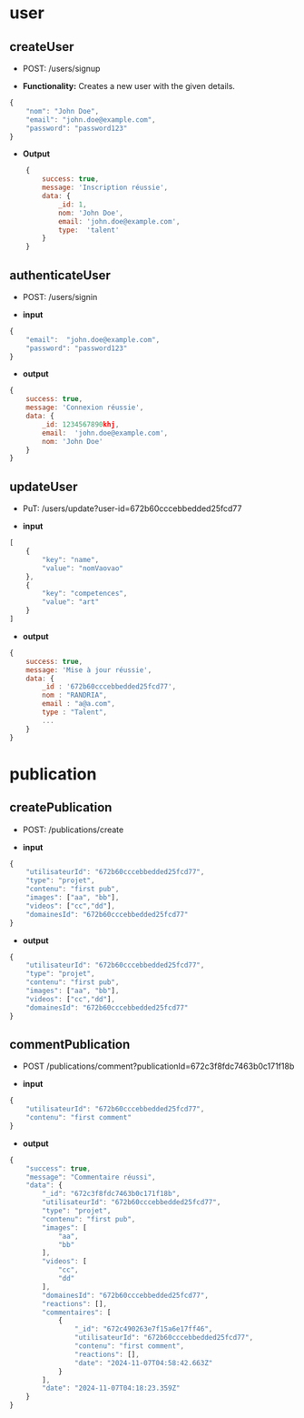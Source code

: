 # user
## createUser

- POST: /users/signup

-  **Functionality:** Creates a new user with the given details.
``` js
{
    "nom": "John Doe",
    "email": "john.doe@example.com",
    "password": "password123"
}
```

- **Output**

``` js
    {
        success: true,
        message: 'Inscription réussie',
        data: {
            _id: 1,
            nom: 'John Doe',
            email: 'john.doe@example.com',
            type:  'talent'
        }
    }
```

## authenticateUser

- POST: /users/signin

- **input**

``` js
{
    "email":  "john.doe@example.com",
    "password": "password123"
}
```

- **output**

``` js
{
    success: true,
    message: 'Connexion réussie',
    data: {
        _id: 1234567890khj,
        email:  'john.doe@example.com',
        nom: 'John Doe'
    }
}
```

## updateUser

- PuT: /users/update?user-id=672b60cccebbedded25fcd77

- **input**

``` js
[
    {
        "key": "name",
        "value": "nomVaovao"
    },
    {
        "key": "competences",
        "value": "art"
    }
]
```

- **output**

``` js
{
    success: true,
    message: 'Mise à jour réussie',
    data: {
        _id : '672b60cccebbedded25fcd77',
        nom : "RANDRIA",
        email : "a@a.com",
        type : "Talent",
        ...
    }
}
```

# publication
## createPublication

- POST: /publications/create

- **input**

```js
{
    "utilisateurId": "672b60cccebbedded25fcd77",
    "type": "projet",
    "contenu": "first pub",
    "images": ["aa", "bb"],
    "videos": ["cc","dd"],
    "domainesId": "672b60cccebbedded25fcd77"
}
```

- **output**

``` js
{
    "utilisateurId": "672b60cccebbedded25fcd77",
    "type": "projet",
    "contenu": "first pub",
    "images": ["aa", "bb"],
    "videos": ["cc","dd"],
    "domainesId": "672b60cccebbedded25fcd77"
}
```

## commentPublication

- POST /publications/comment?publicationId=672c3f8fdc7463b0c171f18b

- **input**

``` js
{
    "utilisateurId": "672b60cccebbedded25fcd77",
    "contenu": "first comment"
}
```

- **output**

``` js
{
    "success": true,
    "message": "Commentaire réussi",
    "data": {
        "_id": "672c3f8fdc7463b0c171f18b",
        "utilisateurId": "672b60cccebbedded25fcd77",
        "type": "projet",
        "contenu": "first pub",
        "images": [
            "aa",
            "bb"
        ],
        "videos": [
            "cc",
            "dd"
        ],
        "domainesId": "672b60cccebbedded25fcd77",
        "reactions": [],
        "commentaires": [
            {
                "_id": "672c490263e7f15a6e17ff46",
                "utilisateurId": "672b60cccebbedded25fcd77",
                "contenu": "first comment",
                "reactions": [],
                "date": "2024-11-07T04:58:42.663Z"
            }
        ],
        "date": "2024-11-07T04:18:23.359Z"
    }
}
```